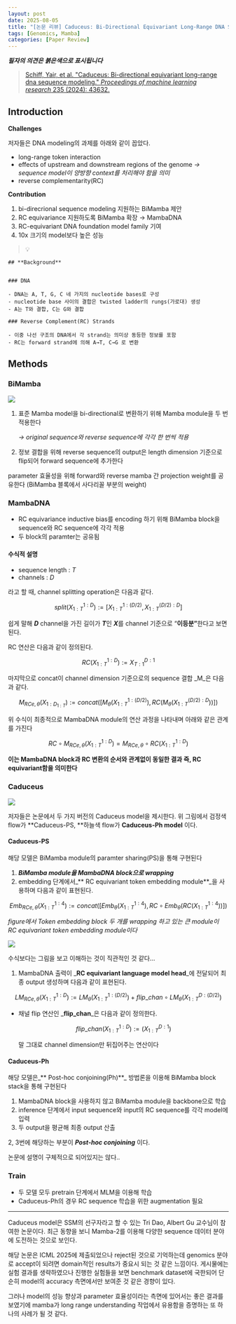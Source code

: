 ```yaml
---
layout: post
date: 2025-08-05
title: "[논문 리뷰] Caduceus: Bi-Directional Equivariant Long-Range DNA Sequence Modeling"
tags: [Genomics, Mamba]
categories: [Paper Review]
---
```


<span class="notion-red">_**필자의 의견은 붉은색으로 표시됩니다**_</span>


> [Schiff, Yair, et al. "Caduceus: Bi-directional equivariant long-range dna sequence modeling." ](https://pmc.ncbi.nlm.nih.gov/articles/PMC12189541/)[_Proceedings of machine learning research_](https://pmc.ncbi.nlm.nih.gov/articles/PMC12189541/)[ 235 (2024): 43632.](https://pmc.ncbi.nlm.nih.gov/articles/PMC12189541/)



## Introduction


**Challenges**


저자들은 DNA modeling의 과제를 아래와 같이 꼽았다.

- long-range token interaction
- effects of upstream and downstream regions of the genome 
_→ sequence model이 양방향 context를 처리해야 함을 의미_
- reverse complementarity(RC)

**Contribution**

1. bi-direcrional sequence modeling 지원하는 BiMamba 제안
1. RC equivariance 지원하도록 BiMamba 확장 → MambaDNA
1. RC-equivariant DNA foundation model family 기여
1. 10x 크기의 model보다 높은 성능

> 💡 


	## **Background**


	### DNA

	- DNA는 A, T, G, C 네 가지의 nucleotide bases로 구성
	- nucleotide base 사이의 결합은 twisted ladder의 rungs(가로대) 생성
	- A는 T와 결합, C는 G와 결합

	### Reverse Complement(RC) Strands

	- 이중 나선 구조의 DNA에서 각 strand는 의미상 동등한 정보를 포함
	- RC는 forward strand에 의해 A→T, C→G 로 변환


## Methods



### BiMamba


![](https://prod-files-secure.s3.us-west-2.amazonaws.com/542b861c-36a8-4051-84e5-8804b6728dba/2c247d59-7815-4980-99f0-8f0d21f445a7/image.png?X-Amz-Algorithm=AWS4-HMAC-SHA256&X-Amz-Content-Sha256=UNSIGNED-PAYLOAD&X-Amz-Credential=ASIAZI2LB466YUI75RT6%2F20250929%2Fus-west-2%2Fs3%2Faws4_request&X-Amz-Date=20250929T200115Z&X-Amz-Expires=3600&X-Amz-Security-Token=IQoJb3JpZ2luX2VjEFAaCXVzLXdlc3QtMiJHMEUCIQC2lNlqKN%2BAHUeA7gdRLGhRPnOGfVaDbxAXsY7jc50s5QIgRfNckdg9xOdSDM87JZ6vjJVVs0bsmmpGWLw6EJqVEo4qiAQI2f%2F%2F%2F%2F%2F%2F%2F%2F%2F%2FARAAGgw2Mzc0MjMxODM4MDUiDJW9o7zYr5Z7v0FTuircAzgQ7EM4W2D7%2FQNDUztwLQ5xVhQXEMwRuy965idqQLNIcMZU1%2FFyQTFtulPZh9plumnFH7RGhSJ0bK%2BQd5VFc5sM4BRMAc8u5wiFG0vvYEU2oP2IJmLv1e5vsWLUpEJP6aUpTiKXN3uswIIu9GloxBQzwHlhWWBt%2FbA2jj9P1m0QpsTLxy1gSLGaAROwikimAUOUEnq9HGGHm4G7B4HkZjGAUMfMIr1svXc3RrPrIsykZmvWNUiredVZtQSdy8ILVL7wAO8JwBUFtfreQNxpDb6Lm3PXOhmlWahVJfjiBkPVnlGysXD6U%2Fsu%2BZIIT3jaTydtPfmFkb%2BT1o6KraFxlMGWfb6IYKHAAtCvsDs6oJ8cJk8SIZjkUMVo8JmlgfXAVciKFOL3XszxQksBjo3B1TMxBiDLrJ931icUHi7TkeTITMJjEM3eBkZYcuAQD%2Bn1AOI39TCsM24luMBuRkE4JMn%2FmCYNR%2FDb8sCGiWqesigvjbDXEGN5YONWaYbDaIAjc5wlA5jzqEGmIpTfZvCIL4K4nQRXlnjt%2FFVbncEq7gWSAbvT0JhU6xaZV0wlaZ1itPLI3LV5z6Up%2FOHYbyUKaCWuOrmWZTksDZTtwKERMHLWu%2BHaZgNh9NW6udycMPbU6sYGOqUBM3N4L1LS9ENY9mM%2FgDdIX7m%2Fx%2BU21uwpEIHBdAIm3WTLDpHpyKrumQ6EnzlX74VypZ%2FBj7HKTRJoI4XFWnvDnU2Go9hd%2FGrv9i6oIuiuOcyo%2FdMnLhi9I4ZjFWi%2BYVLCF5ke44In9lf0YWkqEsgIaa%2BpgWgnmD%2BuZm0kkxKvytFtvp3cU%2B9f60J15DYWXIgM%2F8iZTzoK3x5e1snh0Bgm832eW10X&X-Amz-Signature=58ecc2f9b7e6bedac84e4eff2379de663c1d93e667daa63ecccbd1dfb0bad171&X-Amz-SignedHeaders=host&x-amz-checksum-mode=ENABLED&x-id=GetObject)

1. 표준 Mamba model을 bi-directional로 변환하기 위해 Mamba module을 두 번 적용한다

	_→ original sequence와 reverse sequence에 각각 한 번씩 적용_

1. 정보 결합을 위해 reverse sequence의 output은 length dimension 기준으로 flip되어 forward sequence에 추가한다

parameter 효율성을 위해 forward와 reverse mamba 간 projection weight를 공유한다 (BiMamba 블록에서 사다리꼴 부분의 weight)



### MambaDNA

- RC equivariance inductive bias를 encoding 하기 위해 BiMamba block을 sequence와 RC sequence에 각각 적용
- 두 block의 paramter는 공유됨


#### 수식적 설명

- sequence length : _T_
- channels : _D_

라고 할 때,  channel splitting operation은 다음과 같다.


$$
split(X^{1:D}_{1:T}):=[X^{1:(D/2)}_{1:T},X^{(D/2):D}_{1:T}]
$$


<span class="notion-red">쉽게 말해 </span><span class="notion-red">_**D**_</span><span class="notion-red"> channel을 가진 길이가 </span><span class="notion-red">_**T**_</span><span class="notion-red">인 </span><span class="notion-red">_**X**_</span><span class="notion-red">를 channel 기준으로 “</span><span class="notion-red">**이등분”**</span><span class="notion-red">한다고 보면 된다.</span>


RC 연산은 다음과 같이 정의된다.


$$
RC(X^{1:D}_{1:T}):=X^{D:1}_{T:1}
$$


마지막으로 concat이 channel dimension 기준으로의 sequence 결합 _M_은 다음과 같다.


$$
M_{RCe,\theta}(X_{1:D_{1:T}}):=concat([M_{\theta}(X^{1:(D/2)}_{1:T}),RC(M_{\theta}(X^{(D/2):D}_{1:T}))])
$$


위 수식이 최종적으로 MambaDNA module의 연산 과정을 나타내며 아래와 같은 관계를 가진다


$$
RC\circ M_{RCe,\theta}(X^{1:D}_{1:T}) = M_{RCe,\theta} \circ RC(X^{1:D}_{1:T})
$$


**이는 MambaDNA block과 RC 변환의 순서와 관계없이 동일한 결과 즉, RC equivariant함을 의미한다**



### Caduceus


![](https://prod-files-secure.s3.us-west-2.amazonaws.com/542b861c-36a8-4051-84e5-8804b6728dba/f94a60d7-8145-473b-aef9-7c68d3ec604a/image.png?X-Amz-Algorithm=AWS4-HMAC-SHA256&X-Amz-Content-Sha256=UNSIGNED-PAYLOAD&X-Amz-Credential=ASIAZI2LB466YUI75RT6%2F20250929%2Fus-west-2%2Fs3%2Faws4_request&X-Amz-Date=20250929T200115Z&X-Amz-Expires=3600&X-Amz-Security-Token=IQoJb3JpZ2luX2VjEFAaCXVzLXdlc3QtMiJHMEUCIQC2lNlqKN%2BAHUeA7gdRLGhRPnOGfVaDbxAXsY7jc50s5QIgRfNckdg9xOdSDM87JZ6vjJVVs0bsmmpGWLw6EJqVEo4qiAQI2f%2F%2F%2F%2F%2F%2F%2F%2F%2F%2FARAAGgw2Mzc0MjMxODM4MDUiDJW9o7zYr5Z7v0FTuircAzgQ7EM4W2D7%2FQNDUztwLQ5xVhQXEMwRuy965idqQLNIcMZU1%2FFyQTFtulPZh9plumnFH7RGhSJ0bK%2BQd5VFc5sM4BRMAc8u5wiFG0vvYEU2oP2IJmLv1e5vsWLUpEJP6aUpTiKXN3uswIIu9GloxBQzwHlhWWBt%2FbA2jj9P1m0QpsTLxy1gSLGaAROwikimAUOUEnq9HGGHm4G7B4HkZjGAUMfMIr1svXc3RrPrIsykZmvWNUiredVZtQSdy8ILVL7wAO8JwBUFtfreQNxpDb6Lm3PXOhmlWahVJfjiBkPVnlGysXD6U%2Fsu%2BZIIT3jaTydtPfmFkb%2BT1o6KraFxlMGWfb6IYKHAAtCvsDs6oJ8cJk8SIZjkUMVo8JmlgfXAVciKFOL3XszxQksBjo3B1TMxBiDLrJ931icUHi7TkeTITMJjEM3eBkZYcuAQD%2Bn1AOI39TCsM24luMBuRkE4JMn%2FmCYNR%2FDb8sCGiWqesigvjbDXEGN5YONWaYbDaIAjc5wlA5jzqEGmIpTfZvCIL4K4nQRXlnjt%2FFVbncEq7gWSAbvT0JhU6xaZV0wlaZ1itPLI3LV5z6Up%2FOHYbyUKaCWuOrmWZTksDZTtwKERMHLWu%2BHaZgNh9NW6udycMPbU6sYGOqUBM3N4L1LS9ENY9mM%2FgDdIX7m%2Fx%2BU21uwpEIHBdAIm3WTLDpHpyKrumQ6EnzlX74VypZ%2FBj7HKTRJoI4XFWnvDnU2Go9hd%2FGrv9i6oIuiuOcyo%2FdMnLhi9I4ZjFWi%2BYVLCF5ke44In9lf0YWkqEsgIaa%2BpgWgnmD%2BuZm0kkxKvytFtvp3cU%2B9f60J15DYWXIgM%2F8iZTzoK3x5e1snh0Bgm832eW10X&X-Amz-Signature=00650b4fa9d6e5176f00f89172fbfa38f803a3f01ba5fd05af02e3f5341ffd7e&X-Amz-SignedHeaders=host&x-amz-checksum-mode=ENABLED&x-id=GetObject)


저자들은 논문에서 두 가지 버전의 Caduceus model을 제시한다. 위 그림에서 검정색 flow가 **Caduceus-PS, **하늘색 flow가 **Caduceus-Ph model** 이다.



#### Caduceus-PS


해당 모델은 BiMamba module의 paramter sharing(PS)을 통해 구현된다

1. _**BiMamba module을 MambaDNA block으로 wrapping**_
1. embedding 단계에서_** RC equivariant token embedding module**_을 사용하며 다음과 같이 표현된다.

$$
Emb_{RCe,\theta}(X^{1:4}_{1:T}):=concat([Emb_{\theta}(X^{1:4}_{1:T}),RC \circ Emb_{\theta}(RC(X^{1:4}_{1:T}))])
$$


_figure에서 Token embedding block 두 개를 wrapping 하고 있는 큰 module이 RC equivariant token embedding module이다_


![](https://prod-files-secure.s3.us-west-2.amazonaws.com/542b861c-36a8-4051-84e5-8804b6728dba/b175e4da-71eb-4e91-8c23-a06dabe673c9/image.png?X-Amz-Algorithm=AWS4-HMAC-SHA256&X-Amz-Content-Sha256=UNSIGNED-PAYLOAD&X-Amz-Credential=ASIAZI2LB466YUI75RT6%2F20250929%2Fus-west-2%2Fs3%2Faws4_request&X-Amz-Date=20250929T200115Z&X-Amz-Expires=3600&X-Amz-Security-Token=IQoJb3JpZ2luX2VjEFAaCXVzLXdlc3QtMiJHMEUCIQC2lNlqKN%2BAHUeA7gdRLGhRPnOGfVaDbxAXsY7jc50s5QIgRfNckdg9xOdSDM87JZ6vjJVVs0bsmmpGWLw6EJqVEo4qiAQI2f%2F%2F%2F%2F%2F%2F%2F%2F%2F%2FARAAGgw2Mzc0MjMxODM4MDUiDJW9o7zYr5Z7v0FTuircAzgQ7EM4W2D7%2FQNDUztwLQ5xVhQXEMwRuy965idqQLNIcMZU1%2FFyQTFtulPZh9plumnFH7RGhSJ0bK%2BQd5VFc5sM4BRMAc8u5wiFG0vvYEU2oP2IJmLv1e5vsWLUpEJP6aUpTiKXN3uswIIu9GloxBQzwHlhWWBt%2FbA2jj9P1m0QpsTLxy1gSLGaAROwikimAUOUEnq9HGGHm4G7B4HkZjGAUMfMIr1svXc3RrPrIsykZmvWNUiredVZtQSdy8ILVL7wAO8JwBUFtfreQNxpDb6Lm3PXOhmlWahVJfjiBkPVnlGysXD6U%2Fsu%2BZIIT3jaTydtPfmFkb%2BT1o6KraFxlMGWfb6IYKHAAtCvsDs6oJ8cJk8SIZjkUMVo8JmlgfXAVciKFOL3XszxQksBjo3B1TMxBiDLrJ931icUHi7TkeTITMJjEM3eBkZYcuAQD%2Bn1AOI39TCsM24luMBuRkE4JMn%2FmCYNR%2FDb8sCGiWqesigvjbDXEGN5YONWaYbDaIAjc5wlA5jzqEGmIpTfZvCIL4K4nQRXlnjt%2FFVbncEq7gWSAbvT0JhU6xaZV0wlaZ1itPLI3LV5z6Up%2FOHYbyUKaCWuOrmWZTksDZTtwKERMHLWu%2BHaZgNh9NW6udycMPbU6sYGOqUBM3N4L1LS9ENY9mM%2FgDdIX7m%2Fx%2BU21uwpEIHBdAIm3WTLDpHpyKrumQ6EnzlX74VypZ%2FBj7HKTRJoI4XFWnvDnU2Go9hd%2FGrv9i6oIuiuOcyo%2FdMnLhi9I4ZjFWi%2BYVLCF5ke44In9lf0YWkqEsgIaa%2BpgWgnmD%2BuZm0kkxKvytFtvp3cU%2B9f60J15DYWXIgM%2F8iZTzoK3x5e1snh0Bgm832eW10X&X-Amz-Signature=7c45274ed8af3828cf3b611b105ce30e35a5cdf56feee6ab35f0fac09fd152e0&X-Amz-SignedHeaders=host&x-amz-checksum-mode=ENABLED&x-id=GetObject)


<span class="notion-red">수식보다는 그림을 보고 이해하는 것이 직관적인 것 같다…</span>

1. MambaDNA 출력이 _**RC equivariant language model head**_에 전달되어 최종 output 생성하며 다음과 같이 표현된다.

$$
LM_{RCe,\theta}(X^{1:D}_{1:T}):= LM_{\theta}(X^{1:(D/2)}_{1:T})+flip\_chan\circ LM_{\theta}(X^{D:(D/2)}_{1:T})
$$

- 채널 flip 연산인 _**flip\_chan**_은 다음과 같이 정의한다.

	$$
	flip\_chan(X^{1:D}_{1:T}):=(X^{D:1}_{1:T})
	$$


	말 그대로 channel dimension만 뒤집어주는 연산이다



#### Caduceus-Ph


해당 모델은_** Post-hoc conjoining(Ph)**_ 방법론을 이용해 BiMamba block stack을 통해 구현된다

1. MambaDNA block을 사용하지 않고 BiMamba module을 backbone으로 학습
1. inference 단계에서 input sequence와 input의 RC sequence를 각각 model에 입력
1. 두 output을 평균해 최종 output 산출

2, 3번에 해당하는 부분이 _**Post-hoc conjoining**_ 이다.


<span class="notion-red">논문에 설명이 구체적으로 되어있지는 않다..</span>



### Train

- 두 모델 모두 pretrain 단계에서 MLM을 이용해 학습
- Caduceus-Ph의 경우 RC sequence 학습을 위한 augmentation 필요

---


<span class="notion-red">Caduceus model은 SSM의 선구자라고 할 수 있는 Tri Dao, Albert Gu 교수님이 참여한 논문이다. 최근 동향을 보니 Mamba-2를 이용해 다양한 sequence 데이터 분야에 도전하는 것으로 보인다.</span>


<span class="notion-red">해당 논문은 ICML 2025에 제출되었으나 reject된 것으로 기억하는데 genomics 분야로 accept이 되려면 domain적인 results가 중요시 되는 것 같은 느낌이다. 게시물에는 실험 결과를 생략하였으나 진행한 실험들을 보면 benchmark dataset에 국한되어 단순히 model의 accuracy 측면에서만 보여준 것 같은 경향이 있다.</span>


<span class="notion-red">그러나 model의 성능 향상과 parameter 효율성이라는 측면에 있어서는 좋은 결과를 보였기에 mamba가 long range understanding 작업에서 유용함을 증명하는 또 하나의 사례가 될 것 같다.</span>

